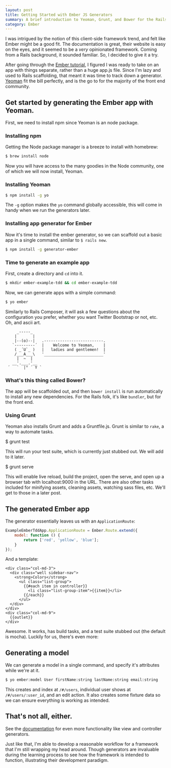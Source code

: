 ```yaml
---
layout: post
title: Getting Started with Ember JS Generators
summary: A brief introduction to Yeoman, Grunt, and Bower for the Rails developer.
category: Ember
---
```


I was intrigued by the notion of this client-side framework trend, and felt like Ember might be a good fit. The documentation is great, their website is easy on the eyes, and it seemed to be a _very_ opinionated framework. Coming from a Rails background, it sounded familiar. So, I decided to give it a try.

After going through the [Ember tutorial](http://emberjs.com/guides/), I figured I was ready to take on an app with things separate, rather than a huge app.js file. Since I'm lazy and used to Rails scaffolding, that meant it was time to track down a generator. [Yeoman](http://yeoman.io) fit the bill perfectly, and is the go to for the majority of the front end community. 

## Get started by generating the Ember app with Yeoman.

First, we need to install npm since Yeoman is an node package.

### Installing npm

Getting the Node package manager is a breeze to install with homebrew:

```bash
$ brew install node
```

Now you will have access to the many goodies in the Node community, one of which we will now install, Yeoman.

### Installing Yeoman

```bash
$ npm install -g yo
```

The `-g` option makes the `yo` command globally accessible, this will come in handy when we run the generators later.

### Installing app generator for Ember

Now it's time to install the ember generator, so we can scaffold out a basic app in a single command, similar to `$ rails new`.

```bash
$ npm install -g generator-ember
```

### Time to generate an example app

First, create a directory and `cd` into it.

```bash
$ mkdir ember-example-tdd && cd ember-example-tdd
```

Now, we can generate apps with a simple command:

```bash
$ yo ember
```

Similarly to Rails Composer, it will ask a few questions about the configuration you prefer, whether you want Twitter Bootstrap or not, etc. Oh, and ascii art.

```
     _-----_
    |       |
    |--(o)--|   .--------------------------.
   `---------´  |    Welcome to Yeoman,    |
    ( _´U`_ )   |   ladies and gentlemen!  |
    /___A___\   '__________________________'
     |  ~  |
   __'.___.'__
 ´   `  |° ´ Y `
```

### What's this thing called Bower?

The app will be scaffolded out, and then `bower install` is run automatically to install any new dependencies. For the Rails folk, it's like `bundler`, but for the front end.

### Using Grunt

Yeoman also installs Grunt and adds a Gruntfile.js. Grunt is similar to `rake`, a way to automate tasks. 

$ grunt test

This will run your test suite, which is currently just stubbed out. We will add to it later.

$ grunt serve

This will enable live reload, build the project, open the serve, and open up a browser tab with localhost:9000 in the URL. There are also other tasks included for minifying assets, cleaning assets, watching sass files, etc. We'll get to those in a later post.

## The generated Ember app

The generator essentially leaves us with an `ApplicationRoute`:

```javascript
ExampleEmberTddApp.ApplicationRoute = Ember.Route.extend({
    model: function () {
        return ['red', 'yellow', 'blue'];
    }
});
```

And a template:

```html+handlebars
<div class="col-md-3">
  <div class="well sidebar-nav">
    <strong>Colors</strong>
      <ul class="list-group">
        {{#each item in controller}}
          <li class="list-group-item">{{item}}</li>
        {{/each}}
      </ul>
  </div>
</div>
<div class="col-md-9">
  {{outlet}}
</div>
```

Awesome. It works, has build tasks, and a test suite stubbed out (the default is mocha). Luckily for us, there's even more:

## Generating a model

We can generate a model in a single command, and specify it's attributes while we're at it.

```bash
$ yo ember:model User firstName:string lastName:string email:string
```

This creates and index at `/#/users`, individual user shows at `/#/users/:user_id`, and an edit action. It also creates some fixture data so we can ensure everything is working as intended.

## That's not all, either.

See the [documentation](https://github.com/yeoman/generator-ember) for even more functionality like view and controller generators.

Just like that, I'm able to develop a reasonable workflow for a framework that I'm still wrapping my head around. Though generators are invaluable during the learning process to see how the framework is intended to function, illustrating their development paradigm.
